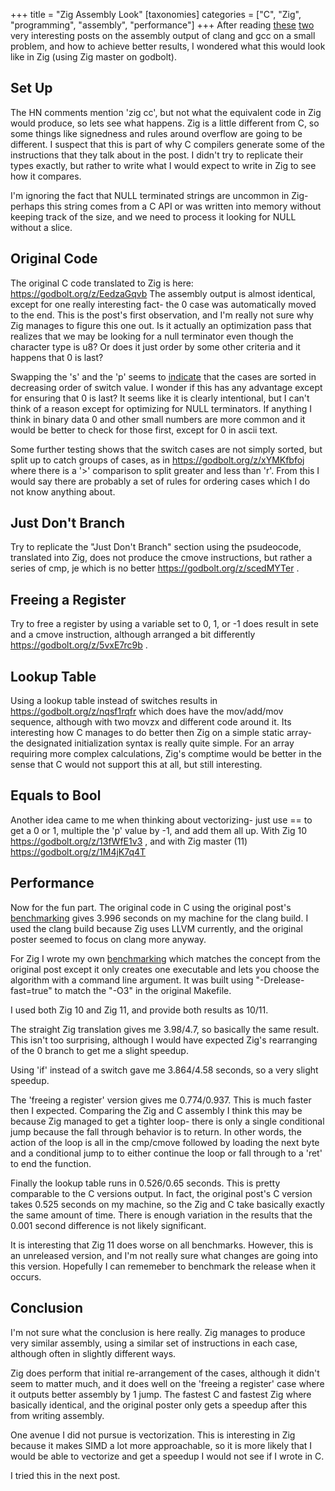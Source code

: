 +++
title = "Zig Assembly Look"
[taxonomies]
categories = ["C", "Zig", "programming", "assembly", "performance"]
+++
After reading [these](https://owen.cafe/posts/six-times-faster-than-c) [two](https://owen.cafe/posts/the-same-speed-as-c) very interesting posts
on the assembly output of clang and gcc on a small problem, and how to achieve
better results, I wondered what this would look like in Zig (using Zig master on godbolt).



## Set Up

The HN comments mention 'zig cc', but not what the equivalent code in Zig would produce,
so lets see what happens. Zig is a little different from C, so some things like signedness
and rules around overflow are going to be different. I suspect that this is part of
why C compilers generate some of the instructions that they talk about in the post.
I didn't try to replicate their types exactly, but rather to write what I would expect
to write in Zig to see how it compares.

I'm ignoring the fact that NULL terminated strings are uncommon in Zig- perhaps
this string comes from a C API or was written into memory without keeping
track of the size, and we need to process it looking for NULL without a slice.


## Original Code

The original C code translated to Zig is here: https://godbolt.org/z/EedzaGqvb
The assembly output is almost identical, except for one really interesting fact-
the 0 case was automatically moved to the end. This is the post's first observation,
and I'm really not sure why Zig manages to figure this one out. Is it actually
an optimization pass that realizes that we may be looking for a null terminator
even though the character type is u8? Or does it just order by some other criteria
and it happens that 0 is last?


Swapping the 's' and the 'p' seems to [indicate](https://godbolt.org/z/Tsoaq3451) that
the cases are sorted in decreasing order of switch value. I wonder if this has any
advantage except for ensuring that 0 is last? It seems like it is clearly intentional,
but I can't think of a reason except for optimizing for NULL terminators. If anything
I think in binary data 0 and other small numbers are more common and it would be
better to check for those first, except for 0 in ascii text.


Some further testing shows that the switch cases are not simply sorted, but split
up to catch groups of cases, as in https://godbolt.org/z/xYMKfbfoj where
there is a '>' comparison to split greater and less than 'r'.
From this I would say there are probably a set of rules for ordering cases which I
do not know anything about.


## Just Don't Branch

Try to replicate the "Just Don't Branch" section using the psudeocode, translated
into Zig, does not produce the cmove instructions, but rather a series of cmp, je
which is no better https://godbolt.org/z/scedMYTer .


## Freeing a Register

Try to free a register by using a variable set to 0, 1, or -1 does result in sete and a cmove instruction,
although arranged a bit differently https://godbolt.org/z/5vxE7rc9b .


## Lookup Table

Using a lookup table instead of switches results in https://godbolt.org/z/nqsf1rqfr which does
have the mov/add/mov sequence, although with two movzx and different code around it.
Its interesting how C manages to do better then Zig on a simple static array- the designated
initialization syntax is really quite simple. For an array requiring more complex calculations,
Zig's comptime would be better in the sense that C would not support this at all, but still interesting.

## Equals to Bool

Another idea came to me when thinking about vectorizing- just use == to get a 0 or 1, multiple the 'p' value by
-1, and add them all up.
With Zig 10 https://godbolt.org/z/13fWfE1v3 , and with Zig master (11) https://godbolt.org/z/1M4jK7q4T

## Performance

Now for the fun part. The original code in C using the original post's [benchmarking](https://github.com/414owen/blog-code/)
gives 3.996 seconds on my machine for the clang build. I used the clang build because Zig uses
LLVM currently, and the original poster seemed to focus on clang more anyway.

For Zig I wrote my own [benchmarking](https://github.com/nsmryan/zig-c-perf-test) which matches
the concept from the original post except it only creates one executable and lets you choose the algorithm
with a command line argument. It was built using "-Drelease-fast=true" to match the "-O3" in the original Makefile.

I used both Zig 10 and Zig 11, and provide both results as 10/11.

The straight Zig translation gives me 3.98/4.7, so basically the same result. This isn't too surprising, although I would
have expected Zig's rearranging of the 0 branch to get me a slight speedup.

Using 'if' instead of a switch gave me 3.864/4.58 seconds, so a very slight speedup.

The 'freeing a register' version gives me 0.774/0.937. This is much faster then I expected. Comparing the Zig and C assembly
I think this may be because Zig managed to get a tighter loop- there is only a single conditional jump because the fall
through behavior is to return. In other words, the action of the loop is all in the cmp/cmove followed by loading the 
next byte and a conditional jump to to either continue the loop or fall through to a 'ret' to end the function.


Finally the lookup table runs in 0.526/0.65 seconds. This is pretty comparable to the C versions output. In fact,
the original post's C version takes 0.525 seconds on my machine, so the Zig and C take basically exactly the same amount of time.
There is enough variation in the results that the 0.001 second difference is not likely significant.


It is interesting that Zig 11 does worse on all benchmarks. However, this is an unreleased version, and I'm not really sure what
changes are going into this version. Hopefully I can rememeber to benchmark the release when it occurs.

## Conclusion

I'm not sure what the conclusion is here really. Zig manages to produce very similar assembly, using a similar set of instructions
in each case, although often in slightly different ways.


Zig does perform that initial re-arrangement of the cases, although it didn't seem to matter much, and it does well on the 'freeing
a register' case where it outputs better assembly by 1 jump. The fastest C and fastest Zig where basically identical,
and the original poster only gets a speedup after this from writing assembly.


One avenue I did not pursue is vectorization. This is interesting in Zig because it makes SIMD a lot more approachable, so it is more
likely that I would be able to vectorize and get a speedup I would not see if I wrote in C.


I tried this in the next post.
